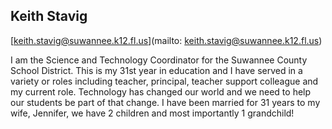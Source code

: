 ## Keith Stavig

[keith.stavig@suwannee.k12.fl.us](mailto: keith.stavig@suwannee.k12.fl.us)

I am the Science and Technology Coordinator for the Suwannee County School District.  This is my 31st year in education and I have served in a variety or roles including teacher, principal, teacher support colleague and my current role.  Technology has changed our world and we need to help our students be part of that change.  I have been married for 31 years to my wife, Jennifer, we have 2 children and most importantly 1 grandchild!